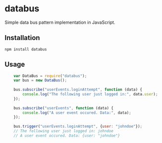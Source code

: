 # databus

Simple data bus pattern implementation in JavaScript.

## Installation

    npm install databus

## Usage

```javascript
    var DataBus = require("databus");
    var bus = new DataBus();
    
    bus.subscribe("userEvents.loginAttempt", function (data) {
        console.log("The following user just logged in:", data.user);
    });
    
    bus.subscribe("userEvents", function (data) {
        console.log("A user event occured. Data:", data);
    });
    
    bus.trigger("userEvents.loginAttempt", {user: "johndoe"});
    // The following user just logged in: johndoe
    // A user event occured. Data: {user: "johndoe"}
```
